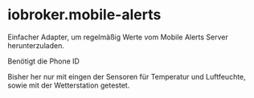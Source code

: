 # iobroker.mobile-alerts

Einfacher Adapter, um regelmäßig Werte vom Mobile Alerts Server herunterzuladen.

Benötigt die Phone ID

Bisher her nur mit eingen der Sensoren für Temperatur und Luftfeuchte, sowie mit der
Wetterstation getestet.
